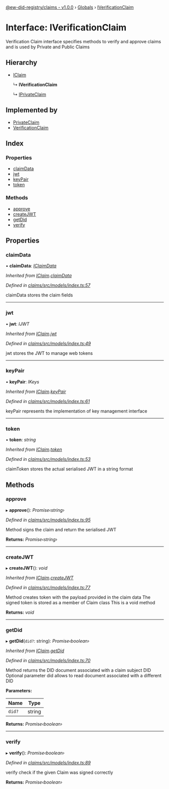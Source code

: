 [@ew-did-registry/claims - v1.0.0](../README.md) › [Globals](../globals.md) › [IVerificationClaim](iverificationclaim.md)

# Interface: IVerificationClaim

Verification Claim interface specifies methods to verify and approve claims
and is used by Private and Public Claims

## Hierarchy

* [IClaim](iclaim.md)

  ↳ **IVerificationClaim**

  ↳ [IPrivateClaim](iprivateclaim.md)

## Implemented by

* [PrivateClaim](../classes/privateclaim.md)
* [VerificationClaim](../classes/verificationclaim.md)

## Index

### Properties

* [claimData](iverificationclaim.md#claimdata)
* [jwt](iverificationclaim.md#jwt)
* [keyPair](iverificationclaim.md#keypair)
* [token](iverificationclaim.md#token)

### Methods

* [approve](iverificationclaim.md#approve)
* [createJWT](iverificationclaim.md#createjwt)
* [getDid](iverificationclaim.md#getdid)
* [verify](iverificationclaim.md#verify)

## Properties

###  claimData

• **claimData**: *[IClaimData](iclaimdata.md)*

*Inherited from [IClaim](iclaim.md).[claimData](iclaim.md#claimdata)*

*Defined in [claims/src/models/index.ts:57](https://github.com/energywebfoundation/ew-did-registry/blob/77ae9c7/packages/claims/src/models/index.ts#L57)*

claimData stores the claim fields

___

###  jwt

• **jwt**: *IJWT*

*Inherited from [IClaim](iclaim.md).[jwt](iclaim.md#jwt)*

*Defined in [claims/src/models/index.ts:49](https://github.com/energywebfoundation/ew-did-registry/blob/77ae9c7/packages/claims/src/models/index.ts#L49)*

jwt stores the JWT to manage web tokens

___

###  keyPair

• **keyPair**: *IKeys*

*Inherited from [IClaim](iclaim.md).[keyPair](iclaim.md#keypair)*

*Defined in [claims/src/models/index.ts:61](https://github.com/energywebfoundation/ew-did-registry/blob/77ae9c7/packages/claims/src/models/index.ts#L61)*

keyPair represents the implementation of key management interface

___

###  token

• **token**: *string*

*Inherited from [IClaim](iclaim.md).[token](iclaim.md#token)*

*Defined in [claims/src/models/index.ts:53](https://github.com/energywebfoundation/ew-did-registry/blob/77ae9c7/packages/claims/src/models/index.ts#L53)*

claimToken stores the actual serialised JWT in a string format

## Methods

###  approve

▸ **approve**(): *Promise‹string›*

*Defined in [claims/src/models/index.ts:95](https://github.com/energywebfoundation/ew-did-registry/blob/77ae9c7/packages/claims/src/models/index.ts#L95)*

Method signs the claim and return the serialised JWT

**Returns:** *Promise‹string›*

___

###  createJWT

▸ **createJWT**(): *void*

*Inherited from [IClaim](iclaim.md).[createJWT](iclaim.md#createjwt)*

*Defined in [claims/src/models/index.ts:77](https://github.com/energywebfoundation/ew-did-registry/blob/77ae9c7/packages/claims/src/models/index.ts#L77)*

Method creates token with the payload provided in the claim data
The signed token is stored as a member of Claim class
This is a void method

**Returns:** *void*

___

###  getDid

▸ **getDid**(`did?`: string): *Promise‹boolean›*

*Inherited from [IClaim](iclaim.md).[getDid](iclaim.md#getdid)*

*Defined in [claims/src/models/index.ts:70](https://github.com/energywebfoundation/ew-did-registry/blob/77ae9c7/packages/claims/src/models/index.ts#L70)*

Method returns the DID document associated with a claim subject DID
Optional parameter did allows to read document associated with a different DID

**Parameters:**

Name | Type |
------ | ------ |
`did?` | string |

**Returns:** *Promise‹boolean›*

___

###  verify

▸ **verify**(): *Promise‹boolean›*

*Defined in [claims/src/models/index.ts:89](https://github.com/energywebfoundation/ew-did-registry/blob/77ae9c7/packages/claims/src/models/index.ts#L89)*

verify check if the given Claim was signed correctly

**Returns:** *Promise‹boolean›*

